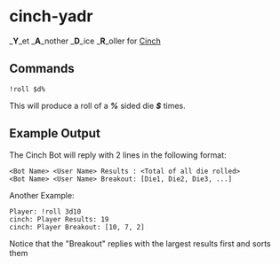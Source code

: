 # cinch-yadr
_**Y**_et _**A**_nother _**D**_ice _**R**_oller for [Cinch][cinchrb]

## Commands
```
!roll $d%
```
This will produce a roll of a _**%**_ sided die _**$**_ times.

## Example Output
The Cinch Bot will reply with 2 lines in the following format:
```
<Bot Name> <User Name> Results : <Total of all die rolled>
<Bot Name> <User Name> Breakout: [Die1, Die2, Die3, ...]
```

Another Example:
```
Player: !roll 3d10
cinch: Player Results: 19
cinch: Player Breakout: [10, 7, 2]
```

Notice that the "Breakout" replies with the largest results first and sorts them

[cinchrb]: https://github.com/cinchrb/cinch
